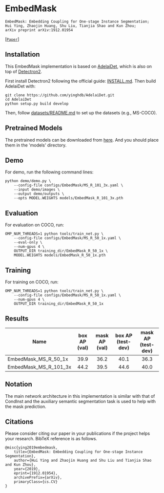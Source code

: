 # EmbedMask

    EmbedMask: Embedding Coupling for One-stage Instance Segmentation;
    Hui Ying, Zhaojin Huang, Shu Liu, Tianjia Shao and Kun Zhou;
    arXiv preprint arXiv:1912.01954

[[`Paper`](https://arxiv.org/abs/1912.01954)]


## Installation
This EmbedMask implementation is based on [AdelaiDet](https://github.com/aim-uofa/AdelaiDet), which is also on top of [Detectron2](https://github.com/facebookresearch/detectron2). 

First install Detectron2 following the official guide: [INSTALL.md](https://github.com/facebookresearch/detectron2/blob/master/INSTALL.md).
Then build AdelaiDet with:

```
git clone https://github.com/yinghdb/AdelaiDet.git
cd AdelaiDet
python setup.py build develop
```

Then, follow [datasets/README.md](https://github.com/facebookresearch/detectron2/blob/master/datasets/README.md) to set up the datasets (e.g., MS-COCO).

## Pretrained Models
The pretrained models can be downloaded from [here](https://1drv.ms/u/s!Al_gruIFwTUskjUekAWxezmkUnZf?e=c9Ymn0). And you should place them in the 'models' directory.

## Demo
For demo, run the following command lines:
```
python demo/demo.py \
    --config-file configs/EmbedMask/MS_R_101_3x.yaml \
    --input demo/images \
    --output demo/outputs \
    --opts MODEL.WEIGHTS models/EmbedMask_R_101_3x.pth
```


## Evaluation
For evaluation on COCO, run:
```
OMP_NUM_THREADS=1 python tools/train_net.py \
    --config-file configs/EmbedMask/MS_R_50_1x.yaml \
    --eval-only \
    --num-gpus 4 \
    OUTPUT_DIR training_dir/EmbedMask_R_50_1x \
    MODEL.WEIGHTS models/EmbedMask_R_50_1x.pth
```

## Training
For training on COCO, run:
```
OMP_NUM_THREADS=1 python tools/train_net.py \
    --config-file configs/EmbedMask/MS_R_50_1x.yaml \
    --num-gpus 4 \
    OUTPUT_DIR training_dir/EmbedMask_R_50_1x
```

## Results

Name | box AP (val) | mask AP (val) | box AP (test-dev) | mask AP (test-dev) 
--- |:---:|:---:|:---:|:---:
EmbedMask_MS_R_50_1x | 39.9 | 36.2 | 40.1 | 36.3
EmbedMask_MS_R_101_3x | 44.2 | 39.5 | 44.6 | 40.0 

## Notation

The main network architecture in this implementation is similar with that of CondInst and the auxiliary semantic segmentation task is used to help with the mask prediction.

## Citations
Please consider citing our paper in your publications if the project helps your research. BibTeX reference is as follows.
```
@misc{ying2019embedmask,
    title={EmbedMask: Embedding Coupling for One-stage Instance Segmentation},
    author={Hui Ying and Zhaojin Huang and Shu Liu and Tianjia Shao and Kun Zhou},
    year={2019},
    eprint={1912.01954},
    archivePrefix={arXiv},
    primaryClass={cs.CV}
}
```